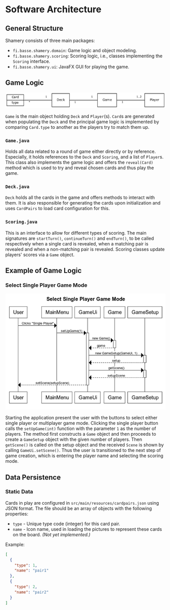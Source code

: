 # Software Architecture

## General Structure

Shamery consists of three main packages:

- `fi.basse.shamery.domain`: Game logic and object modeling.
- `fi.basse.shamery.scoring`: Scoring logic, i.e., classes implementing the `Scoring` interface.
- `fi.basse.shamery.ui`: JavaFX GUI for playing the game.

## Game Logic

![Class Diagram](images/class_diagram.png)

`Game` is the main object holding `Deck` and `Player`(s). `Card`s are generated when populating the `Deck` and the principal game logic is implemented by comparing `Card.type` to another as the players try to match them up.

### `Game.java`

Holds all data related to a round of game either directly or by reference. Especially, it holds references to the `Deck` and `Scoring`, and a list of `Player`s. This class also implements the game logic and offers the `reveal(Card)` method which is used to try and reveal chosen cards and thus play the game.

### `Deck.java`

`Deck` holds all the cards in the game and offers methods to interact with them. It is also responsible for generating the cards upon initialization and uses `CardPairs` to load card configuration for this.

### `Scoring.java`

This is an interface to allow for different types of scoring. The main signatures are `startTurn()`, `continueTurn()` and `endTurn()`, to be called respectively when a single card is revealed, when a matching pair is revealed and when a non-matching pair is revealed. Scoring classes update players' scores via a `Game` object.

## Example of Game Logic

### Select Single Player Game Mode

![New Game Sequence Diagram](images/new_game_diagram.png)

Starting the application present the user with the buttons to select either single player or multiplayer game mode. Clicking the single player button calls the `setUpGame(int)` function with the parameter `1` as the number of players. The method first constructs a `Game` object and then proceeds to create a `GameSetup` object with the given number of players. Then `getScene()` is called on the setup object and the received `Scene` is shown by calling `GameUi.setScene()`. Thus the user is transitioned to the next step of game creation, which is entering the player name and selecting the scoring mode.

## Data Persistence

### Static Data

Cards in play are configured in `src/main/resources/cardpairs.json` using JSON format. The file should be an array of objects with the following properties:

- `type` - Unique type code (integer) for this card pair.
- `name` - Icon name, used in loading the pictures to represent these cards on the board. *(Not yet implemented.)*

Example:

```json
[
  {
    "type": 1,
    "name": "pair1"
  },
  {
    "type": 2,
    "name": "pair2"
  }
]
```
